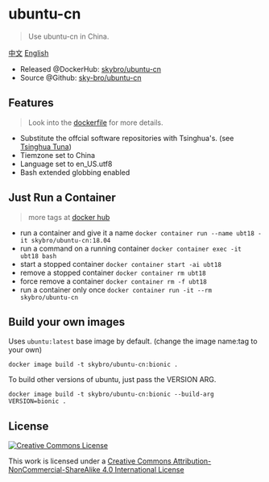 # ubuntu-cn

> Use ubuntu-cn in China.

[中文](./README-zh_CN.md)  [English](./README.md)

* Released @DockerHub: [skybro/ubuntu-cn](https://hub.docker.com/r/skybro/ubuntu-cn/)
* Source @Github: [sky-bro/ubuntu-cn](https://github.com/sky-bro/ubuntu-cn)

## Features

> Look into the [dockerfile](./Dockerfile) for more details.

* Substitute the offcial software repositories with Tsinghua's. (see [Tsinghua Tuna](https://mirror.tuna.tsinghua.edu.cn/help/ubuntu/))
* Tiemzone set to China
* Language set to en_US.utf8
* Bash extended globbing enabled

## Just Run a Container

> more tags at [docker hub](https://hub.docker.com/r/skybro/ubuntu-cn)

* run a container and give it a name `docker container run --name ubt18 -it skybro/ubuntu-cn:18.04`
* run a command on a running container `docker container exec -it ubt18 bash`
* start a stopped container `docker container start -ai ubt18`
* remove a stopped container `docker container rm ubt18`
* force remove a container `docker container rm -f ubt18`
* run a container only once `docker container run -it --rm skybro/ubuntu-cn`

## Build your own images

Uses `ubuntu:latest` base image by default. (change the image name:tag to your own)

```shell
docker image build -t skybro/ubuntu-cn:bionic .
```

To build other versions of ubuntu, just pass the VERSION ARG.

```shell
docker image build -t skybro/ubuntu-cn:bionic --build-arg VERSION=bionic .
```

## License

[![Creative Commons License](https://i.creativecommons.org/l/by-nc/4.0/88x31.png)](http://creativecommons.org/licenses/by-nc-sa/4.0/)

This work is licensed under a [Creative Commons Attribution-NonCommercial-ShareAlike 4.0 International License](http://creativecommons.org/licenses/by-nc-sa/4.0/)

